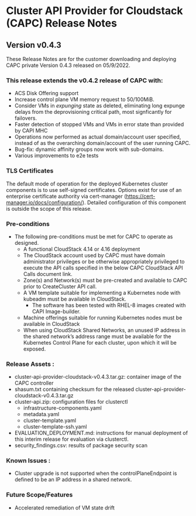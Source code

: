# Cluster API Provider for Cloudstack (CAPC) Release Notes

## Version v0.4.3

These Release Notes are for the customer downloading and deploying CAPC private Version 0.4.3 released on 05/9/2022.

### This release extends the v0.4.2 release of CAPC with:

  * ACS Disk Offering support
  * Increase control plane VM memory request to 50/100MiB.
  * Consider VMs in *expunging* state as deleted, eliminating long expunge delays from the deprovisioning critical path, most signficantly for failovers.
  * Faster detection of stopped VMs and VMs in error state than provided by CAPI MHC
  * Operations now performed as actual domain/account user specified, instead of as the overarching domain/account of the user running CAPC.
  * Bug-fix: dynamic affinity groups now work with sub-domains.
  * Various improvements to e2e tests 

### TLS Certificates
The default mode of operation for the deployed Kubernetes cluster components is to use self-signed certificates.  Options exist for use of an enterprise certificate authority via cert-manager (https://cert-manager.io/docs/configuration/).  Detailed configuration of this component is outside the scope of this release.

### Pre-conditions

* The following pre-conditions must be met for CAPC to operate as designed.
    * A functional CloudStack 4.14 or 4.16 deployment
    * The CloudStack account used by CAPC must have domain administrator privileges or be otherwise appropriately privileged to execute the API calls specified in the below CAPC CloudStack API Calls document link.
    * Zone(s) and Network(s) must be pre-created and available to CAPC prior to CreateCluster API call.
    * A VM template suitable for implementing a Kubernetes node with kubeadm must be available in CloudStack.
        * The software has been tested with RHEL-8 images created with CAPI Image-builder.
    * Machine offerings suitable for running Kubernetes nodes must be available in CloudStack
    * When using CloudStack Shared Networks, an unused IP address in the shared network’s address range must be available for the Kubernetes Control Plane for each cluster, upon which it will be exposed.

### Release Assets :

* cluster-api-provider-cloudstack-v0.4.3.tar.gz: container image of the CAPC controller
* shasum.txt containing checksum for the released cluster-api-provider-cloudstack-v0.4.3.tar.gz
* cluster-api.zip: configuration files for clusterctl
    * infrastructure-components.yaml
    * metadata.yaml
    * cluster-template.yaml
    * cluster-template-ssh.yaml
* EVALUATION_DEPLOYMENT.md: instructions for manual deployment of this interim release for evaluation via clusterctl.
* security_findings.csv: results of package security scan


### Known Issues :

* Cluster upgrade is not supported when the controlPlaneEndpoint is defined to be an IP address in a shared network.

###  Future Scope/Features

* Accelerated remediation of VM state drift
